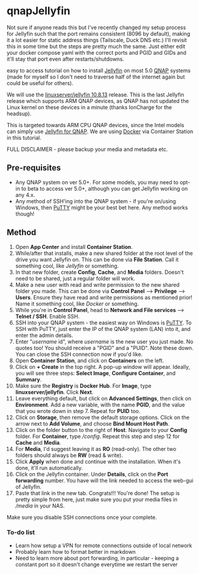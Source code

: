 # qnapJellyfin

Not sure if anyone reads this but I've recently changed my setup process for Jellyfin such that the port remains consistent (8096 by default), making it a lot easier for static address things (Tailscale, Duck DNS etc.) I'll revisit this in some time but the steps are pretty much the same. Just either edit your docker compose yaml with the correct ports and PGID and GIDs and it'll stay that port even after restarts/shutdowns.


easy to access tutorial on how to install [Jellyfin](https://jellyfin.org) on most 5.0 [QNAP](https://www.qnap.com) systems (made for myself so I don't need to traverse half of the internet again but could be useful for others). 

We will use the [linuxserver/jellyfin 10.8.13](https://hub.docker.com/layers/linuxserver/jellyfin/10.8.13/images/sha256-6a0f9c6f092557e34d9fad158e72e0980574a8e2caddb033bf3afcc96f67dc07) release. This is the last Jellyfin release which supports ARM QNAP devices, as QNAP has not updated the Linux kernel on these devices in a minute (thanks IonCharge for the headsup).

This is targeted towards ARM CPU QNAP devices, since the Intel models can simply use [Jellyfin for QNAP](https://github.com/pdulvp/jellyfin-qnap). We are using [Docker](https://hub.docker.com) via Container Station in this tutorial.

FULL DISCLAIMER - please backup your media and metadata etc.


## Pre-requisites 
* Any QNAP system on ver 5.0+. For some models, you may need to opt-in to beta to access ver 5.0+, although you can get Jellyfin working on any 4.x. 
* Any method of SSH'ing into the QNAP system - if you're on/using Windows, then [PuTTY](https://www.putty.org) might be your best bet here. Any method works though!

## Method
1. Open **App Center** and install **Container Station**.
2. While/after that installs, make a new shared folder at the root level of the drive you want Jellyfin on. This can be done via **File Station**. Call it something cool, like *Jellyfin* or something. 
3. In that new folder, create **Config**, **Cache**, and **Media** folders. Doesn't need to be shared, just a regular folder will work.
4. Make a new user with read and write permission to the new shared folder you made. This can be done via **Control Panel** --> **Privilege** --> **Users**. Ensure they have read and write permissions as mentioned prior! Name it something cool, like *Docker* or something.
5. While you're in **Control Panel**, head to **Network and File services** --> **Telnet / SSH**. Enable SSH.
6. SSH into your QNAP system - the easiest way on Windows is [PuTTY](https://www.putty.org). To SSH with PuTTY, just enter the IP of the QNAP system (LAN) into it, and enter the admin details. 
7. Enter "*username* id", where *username* is the new user you just made. No quotes too! You should receive a "PGID" and a "PUID". Note these down. You can close the SSH connection now if you'd like.
8. Open **Container Station**, and click on **Containers** on the left. 
9. Click on **+ Create** in the top right. A pop-up window will appear. Ideally, you will see three steps: **Select Image**, **Configure Container**, and **Summary**.
10. Make sure the **Registry** is **Docker Hub**. For **Image**, type **linuxserver/jellyfin**. Click **Next**.
11. Leave everything default, but click on **Advanced Settings**, then click on **Environment**. Add a new variable, with the name **PGID**, and the value that you wrote down in step 7. Repeat for **PUID** too. 
12. Click on **Storage**, then remove the default storage options. Click on the arrow next to **Add Volume**, and choose **Bind Mount Host Path**. 
13. Click on the folder button to the right of **Host**. Navigate to your **Config** folder. For **Container**, type */config*. Repeat this step and step 12 for **Cache** and **Media**. 
14. For **Media**, I'd suggest leaving it as **RO** (read-only). The other two folders should always be **RW** (read & write).
15. Click **Apply** when done and continue with the installation. When it's done, it'll run automatically. 
16. Click on the Jellyfin container. Under **Details**, click on the **Port forwarding** number. You have will the link needed to access the web-gui of Jellyfin. 
17. Paste that link in the new tab. Congrats!!! You're done! The setup is pretty simple from here, just make sure you put your media files in */media* in your NAS. 

Make sure you disable SSH connections once your complete.

### To-do list
* Learn how setup a VPN for remote connections outside of local network 
* Probably learn how to format better in markdown
* Need to learn more about port forwarding, in particular - keeping a constant port so it doesn't change everytime we restart the server
